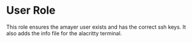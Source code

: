 # User Role

This role ensures the amayer user exists and has the correct ssh keys. It also adds the info file for the alacritty terminal.
